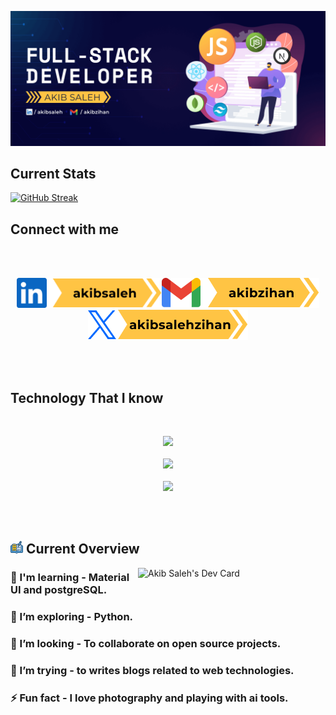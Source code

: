![Akib Saleh Javascript Developer](https://raw.githubusercontent.com/akibsaleh/akibsaleh/main/images/Github%20Profile%20Cover.png)

## Current Stats

[![GitHub Streak](https://streak-stats.demolab.com?user=akibsaleh&theme=nightowl&hide_border=true&card_width=848)](https://git.io/streak-stats)

## Connect with me
<br>
<br>

[<p align="center" padding-right="10px" ><img height="48" src="https://github.com/akibsaleh/akibsaleh/blob/main/images/linkedinbtn.png?raw=true">](https://www.linkedin.com/in/akibsaleh/)[<img height="48" src="https://github.com/akibsaleh/akibsaleh/blob/main/images/gmailbtn.png?raw=true">](mailto:akibzihan@gmail.com)[<img height="48" src="https://github.com/akibsaleh/akibsaleh/blob/main/images/twitterbtn.png?raw=true"> </p>](https://twitter.com/akibsalehzihan)

<br>
<br>

## Technology That I know
<br>
<p align="center">
  <a href="https://skillicons.dev">
    <img src="https://skillicons.dev/icons?i=html,css,js,c,php" />
    <br>
    <br>
    <img src="https://skillicons.dev/icons?i=tailwind,bootstrap,react,nextjs,firebase" />
    <br>
    <br>
    <img src="https://skillicons.dev/icons?i=mongo,nodejs,express,vercel,wordpress" />
  </a>
</p>
<br>
<br>

## <svg version="1.1" id="Layer_1" xmlns="http://www.w3.org/2000/svg" xmlns:xlink="http://www.w3.org/1999/xlink" viewBox="0 0 392.663 392.663" xml:space="preserve" width="20px" height="20px" fill="#000000"><g id="SVGRepo_bgCarrier" stroke-width="0"></g><g id="SVGRepo_tracerCarrier" stroke-linecap="round" stroke-linejoin="round"></g><g id="SVGRepo_iconCarrier"> <path style="fill:#56ACE0;" d="M213.333,357.474c1.745-3.879,5.624-6.335,9.891-6.335h136.792c6.012,0,10.925-4.848,10.925-10.925 V163.341c0-5.947-4.849-10.925-10.925-10.925H343.79v172.606c0.065,6.788-6.594,12.994-14.222,10.343 c-45.188-14.739-87.855-28.768-130.004-1.228c-2.78,1.875-5.883,2.069-9.374,1.228l0,0c-54.044-17.907-90.246-26.505-130.004-1.228 c-7.111,4.461-16.679-0.711-16.873-9.115V152.48H32.582c-6.012,0-10.925,4.848-10.925,10.925v176.937 c0,5.947,4.848,10.925,10.925,10.925h131.362c4.267,0,8.145,2.457,9.891,6.335c3.556,7.758,11.313,12.671,19.717,12.671 C201.956,370.274,209.778,365.232,213.333,357.474z"></path> <path style="fill:#FFC10D;" d="M182.756,310.218V119.511c-41.632-14.998-83.976-22.303-117.527-1.875v189.156 C102.659,289.919,142.416,296.642,182.756,310.218z"></path> <path style="fill:#FFFFFF;" d="M322.004,310.218V119.511c-3.62-1.164-7.37-2.327-11.119-3.491l-21.527,38.659 c-0.84,1.551-2.069,2.909-3.62,3.879l-40.21,25.665c-7.564,4.655-16.614-0.646-16.679-9.244l0.711-47.709 c0-1.745,0.453-3.556,1.422-5.107l9.051-16.291c-12.671,1.552-24.372,5.301-35.556,11.83v189.156 C244.428,288.626,283.733,298.064,322.004,310.218z"></path> <g> <polygon style="fill:#FFC10D;" points="250.828,155.066 271.709,141.684 278.044,130.371 257.487,119.058 251.216,130.307 "></polygon> <path style="fill:#FFC10D;" d="M328.339,39.995c3.168-5.624,1.099-12.8-4.59-15.968c-5.56-3.103-12.929-0.905-15.968,4.59 l-3.232,5.883l20.493,11.442L328.339,39.995z"></path> </g> <rect x="279.52" y="55.689" transform="matrix(-0.8737 -0.4864 0.4864 -0.8737 505.6543 296.0403)" style="fill:#56ACE0;" width="23.466" height="53.396"></rect> <g> <path style="fill:#194F82;" d="M91.863,154.678c18.166-4.073,37.818-2.844,63.741,4.008c5.495,1.422,11.442-1.745,13.317-7.758 c1.552-5.818-1.939-11.766-7.758-13.317c-29.543-7.822-52.364-9.051-74.085-4.202c-5.883,1.293-9.503,7.111-8.21,12.994 C80.226,152.351,85.98,155.971,91.863,154.678z"></path> <path style="fill:#194F82;" d="M91.863,214.67c18.166-4.073,37.818-2.844,63.741,4.008c5.495,1.422,11.442-1.745,13.317-7.758 c1.552-5.818-1.939-11.766-7.758-13.317c-29.543-7.822-52.364-9.051-74.085-4.202c-5.883,1.293-9.503,7.111-8.21,12.994 C80.226,212.408,85.98,216.028,91.863,214.67z"></path> <path style="fill:#194F82;" d="M359.952,130.759h-16.226v-19.135c0-4.719-3.038-8.857-7.499-10.343 c-4.59-1.487-9.503-3.103-14.545-4.719l25.665-46.028c8.986-16.162,3.168-36.525-12.994-45.511 c-17.778-9.632-36.849-2.069-45.511,12.994L252.38,83.438c-21.915,0-41.826,5.301-60.186,16.356 c-56.436-19.846-101.624-25.665-143.903,2.78c-3.103,2.004-4.978,5.43-4.978,9.115v19.135H32.582 C14.61,130.759,0,145.369,0,163.406v176.937c0,18.036,14.61,32.582,32.582,32.582h125.091 c8.016,11.766,21.398,19.006,35.943,19.006c14.545,0,27.927-7.24,35.943-19.006h130.521c18.036,0,32.582-14.61,32.582-32.582 V163.406C392.533,145.369,377.923,130.759,359.952,130.759z M307.846,28.553c3.038-5.495,10.408-7.628,15.968-4.59 c5.624,3.168,7.758,10.279,4.59,15.968l-3.232,5.883l-20.493-11.442L307.846,28.553z M294.012,53.442l20.493,11.378l-25.988,46.675 l-20.493-11.442L294.012,53.442z M251.216,130.307l6.271-11.313l20.493,11.442l-6.271,11.313l-20.881,13.382L251.216,130.307z M204.477,117.636c11.184-6.465,22.885-10.343,35.556-11.83l-9.115,16.291c-0.84,1.552-1.293,3.297-1.422,5.107l-0.711,47.709 c0.065,8.727,9.115,13.964,16.679,9.244l40.21-25.665c1.552-0.905,2.78-2.327,3.62-3.879l21.527-38.659 c3.814,1.164,7.499,2.327,11.119,3.491v190.707c-38.335-12.154-77.576-21.527-117.527-3.426V117.636H204.477z M65.164,117.636 c33.552-20.558,75.895-13.188,117.527,1.875v190.707c-40.339-13.576-80.032-20.428-117.527-3.426V117.636z M370.812,340.343 c0,5.948-4.849,10.925-10.925,10.925H223.16c-4.267,0-8.145,2.457-9.891,6.335c-3.556,7.758-11.313,12.671-19.717,12.671 s-16.226-5.042-19.717-12.671c-1.745-3.879-5.624-6.335-9.891-6.335H32.582c-6.012,0-10.925-4.848-10.925-10.925V163.406 c0-5.947,4.848-10.925,10.925-10.925h10.925v172.606c0.065,8.404,9.632,13.576,16.873,9.115 c39.693-25.277,75.96-16.743,130.004,1.228l0,0c3.426,0.905,6.594,0.646,9.374-1.228c42.02-27.539,84.752-13.511,130.004,1.228 c7.758,2.65,14.287-3.556,14.222-10.343V152.48h16.226c6.012,0,10.925,4.848,10.925,10.925v176.937L370.812,340.343 L370.812,340.343z"></path> <path style="fill:#194F82;" d="M168.921,270.783c1.552-5.818-1.939-11.766-7.758-13.317c-29.543-7.822-52.364-9.051-74.085-4.202 c-5.883,1.293-9.503,7.111-8.21,12.994c1.293,5.883,7.176,9.503,12.994,8.21c18.166-4.073,37.818-2.844,63.741,4.008 C161.099,280.028,167.046,276.731,168.921,270.783z"></path> <path style="fill:#194F82;" d="M231.499,218.743c25.988-6.853,45.64-8.016,63.741-4.008c5.818,1.293,11.636-2.327,12.994-8.21 c1.293-5.883-2.392-11.636-8.21-12.994c-21.721-4.848-44.606-3.62-74.085,4.202c-5.818,1.552-9.244,7.499-7.758,13.317 C220.057,216.933,226.004,220.1,231.499,218.743z"></path> <path style="fill:#194F82;" d="M295.305,274.597c5.818,1.293,11.636-2.327,12.994-8.21c1.293-5.883-2.392-11.636-8.21-12.994 c-21.721-4.848-44.606-3.62-74.085,4.202c-5.818,1.552-9.244,7.499-7.758,13.317c1.875,5.947,7.822,9.115,13.317,7.758 C257.487,271.753,277.139,270.525,295.305,274.597z"></path> </g> </g></svg> Current Overview



<div align="left">
<a href="https://app.daily.dev/akibsaleh"><img align="right" src="https://api.daily.dev/devcards/a9e9a401d6914b4f9cddeea21ad34080.png?r=lhc" width="300" alt="Akib Saleh's Dev Card"/></a>
</div>

### 🔭 I'm learning - Material UI and postgreSQL.
### 🌱 I’m exploring - Python. 
### 👯 I’m looking - To collaborate on open source projects. 
### 🤔 I’m trying - to writes blogs related to web technologies. 
### ⚡ Fun fact - I love photography and playing with ai tools.


